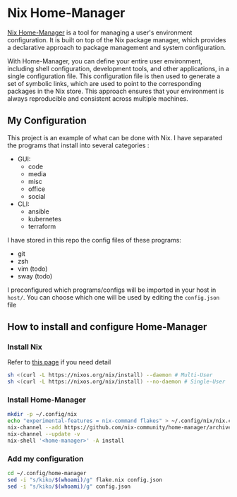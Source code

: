 

# Nix Home-Manager

[Nix Home-Manager](https://github.com/nix-community/home-manager) is a tool for managing a user's environment configuration. It is built on top of the Nix package manager, which provides a declarative approach to package management and system configuration.

With Home-Manager, you can define your entire user environment, including shell configuration, development tools, and other applications, in a single configuration file. This configuration file is then used to generate a set of symbolic links, which are used to point to the corresponding packages in the Nix store. This approach ensures that your environment is always reproducible and consistent across multiple machines.

## My Configuration

This project is an example of what can be done with Nix. I have separated the programs that install into several categories : 
- GUI:
    - code
    - media
    - misc
    - office
    - social
- CLI:
    - ansible
    - kubernetes
    - terraform

I have stored in this repo the config files of these programs:
- git
- zsh
- vim (todo)
- sway (todo)

I preconfigured which programs/configs will be imported in your host in `host/`. You can choose which one will be used by editing the `config.json` file 

## How to install and configure Home-Manager

### Install Nix

Refer to [this page](https://nixos.org/download.html) if you need detail

```bash
sh <(curl -L https://nixos.org/nix/install) --daemon # Multi-User
sh <(curl -L https://nixos.org/nix/install) --no-daemon # Single-User
```

### Install Home-Manager

```bash
mkdir -p ~/.config/nix
echo "experimental-features = nix-command flakes" > ~/.config/nix/nix.conf
nix-channel --add https://github.com/nix-community/home-manager/archive/master.tar.gz home-manager
nix-channel --update -v
nix-shell '<home-manager>' -A install
```

### Add my configuration

```bash
cd ~/.config/home-manager 
sed -i "s/kiko/$(whoami)/g" flake.nix config.json
sed -i "s/kiko/$(whoami)/g" config.json
```

